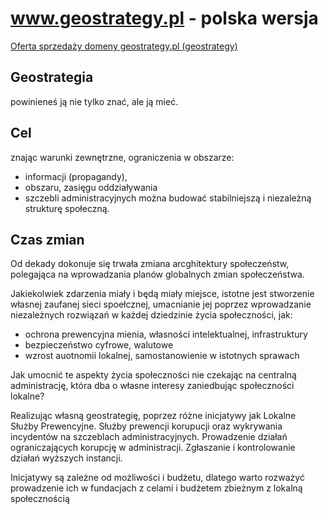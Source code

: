 # www.geostrategy.pl - polska wersja

[Oferta sprzedaży domeny geostrategy.pl (geostrategy)](https://premium.pl/geostrategy.pl)


## Geostrategia

powinieneś ją nie tylko znać, ale ją mieć.

## Cel

znając warunki zewnętrzne, ograniczenia w obszarze:
+ informacji (propagandy),
+ obszaru, zasięgu oddziaływania
+ szczebli administracyjnych
można budować stabilniejszą i niezależną strukturę społeczną.


## Czas zmian

Od dekady dokonuje się trwała zmiana arcghitektury społeczeństw, polegająca na wprowadzania planów globalnych zmian społeczeństwa.

Jakiekolwiek zdarzenia miały i będą miały miejsce, istotne jest stworzenie własnej zaufanej sieci spoełcznej, umacnianie jej poprzez wprowadzanie niezależnych rozwiązań w każdej dziedzinie życia społeczności, jak:

+ ochrona prewencyjna mienia, własności intelektualnej, infrastruktury
+ bezpieczeństwo cyfrowe, walutowe
+ wzrost auotnomii lokalnej, samostanowienie w istotnych sprawach


Jak umocnić te aspekty życia społeczności nie czekając na centralną administrację, która dba o własne interesy zaniedbując społeczności lokalne?

Realizując własną geostrategię, poprzez różne inicjatywy jak Lokalne Służby Prewencyjne.
Służby prewencji korupucji oraz wykrywania incydentów na szczeblach administracyjnych.
Prowadzenie działań ograniczających korupcję w administracji.
Zgłaszanie i kontrolowanie działań wyższych instancji.

Inicjatywy są zależne od możliwości i budżetu,
dlatego warto rozważyć prowadzenie ich w fundacjach z celami i budżetem zbieżnym z lokalną społecznością


